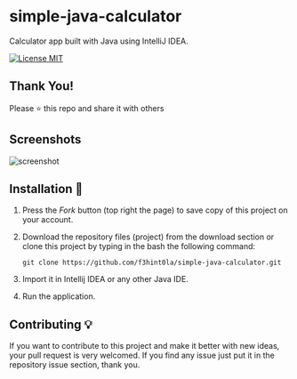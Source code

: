 # simple-java-calculator
Calculator app built with Java using IntelliJ IDEA.

[![License MIT](https://img.shields.io/badge/license-MIT-blue.svg)](LICENSE)

## Thank You!
Please ⭐️ this repo and share it with others

## Screenshots
![screenshot](https://github.com/f3hint0la/simple-java-calculator/assets/102443135/2c35fc1a-f944-474c-8eec-ad34cac9708f)

## Installation 🔌
1. Press the *Fork* button (top right the page) to save copy of this project on your account.

2. Download the repository files (project) from the download section or clone this project by typing in the bash the following command:

       git clone https://github.com/f3hint0la/simple-java-calculator.git
3. Import it in Intellij IDEA or any other Java IDE.
4. Run the application.

## Contributing 💡
If you want to contribute to this project and make it better with new ideas, your pull request is very welcomed.
If you find any issue just put it in the repository issue section, thank you.
